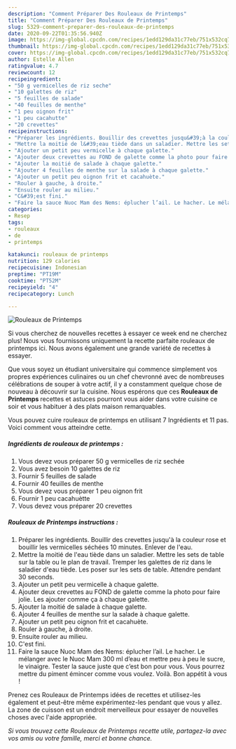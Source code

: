 ```yaml
---
description: "Comment Préparer Des Rouleaux de Printemps"
title: "Comment Préparer Des Rouleaux de Printemps"
slug: 5329-comment-preparer-des-rouleaux-de-printemps
date: 2020-09-22T01:35:56.940Z
image: https://img-global.cpcdn.com/recipes/1edd129da31c77eb/751x532cq70/rouleaux-de-printemps-photo-principale-de-la-recette.jpg
thumbnail: https://img-global.cpcdn.com/recipes/1edd129da31c77eb/751x532cq70/rouleaux-de-printemps-photo-principale-de-la-recette.jpg
cover: https://img-global.cpcdn.com/recipes/1edd129da31c77eb/751x532cq70/rouleaux-de-printemps-photo-principale-de-la-recette.jpg
author: Estelle Allen
ratingvalue: 4.7
reviewcount: 12
recipeingredient:
- "50 g vermicelles de riz seche"
- "10 galettes de riz"
- "5 feuilles de salade"
- "40 feuilles de menthe"
- "1 peu oignon frit"
- "1 peu cacahutte"
- "20 crevettes"
recipeinstructions:
- "Préparer les ingrédients. Bouillir des crevettes jusqu&#39;à la couleur rose et bouillir les vermicelles séchées 10 minutes. Enlever de l&#39;eau."
- "Mettre la moitié de l&#39;eau tiède dans un saladier. Mettre les sets de table sur la table ou le plan de travail. Tremper les galettes de riz dans le saladier d&#39;eau tiède. Les poser sur les sets de table. Attendre pendant 30 seconds."
- "Ajouter un petit peu vermicelle à chaque galette."
- "Ajouter deux crevettes au FOND de galette comme la photo pour faire jolie. Les ajouter comme ça à chaque galette."
- "Ajouter la moitié de salade à chaque galette."
- "Ajouter 4 feuilles de menthe sur la salade à chaque galette."
- "Ajouter un petit peu oignon frit et cacahuète."
- "Rouler à gauche, à droite."
- "Ensuite rouler au milieu."
- "C&#39;est fini."
- "Faire la sauce Nuoc Mam des Nems: éplucher l’ail. Le hacher. Le mélanger avec le Nuoc Mam 300 ml d’eau et mettre peu à peu le sucre, le vinaigre. Tester la sauce juste que c’est bon pour vous. Vous pourrez mettre du piment émincer comme vous voulez. Voilà. Bon appétit à vous !"
categories:
- Resep
tags:
- rouleaux
- de
- printemps

katakunci: rouleaux de printemps 
nutrition: 129 calories
recipecuisine: Indonesian
preptime: "PT19M"
cooktime: "PT52M"
recipeyield: "4"
recipecategory: Lunch

---
```



![Rouleaux de Printemps](https://img-global.cpcdn.com/recipes/1edd129da31c77eb/751x532cq70/rouleaux-de-printemps-photo-principale-de-la-recette.jpg)

Si vous cherchez de nouvelles recettes à essayer ce week end ne cherchez plus! Nous vous fournissons uniquement la recette parfaite rouleaux de printemps ici. Nous avons également une grande variété de recettes à essayer.

Que vous soyez un étudiant universitaire qui commence simplement vos propres expériences culinaires ou un chef chevronné avec de nombreuses célébrations de souper à votre actif, il y a constamment quelque chose de nouveau à découvrir sur la cuisine. Nous espérons que ces <strong> Rouleaux de Printemps </strong> recettes et astuces pourront vous aider dans votre cuisine ce soir et vous habituer à des plats maison remarquables.

<!--inarticleads1-->

Vous pouvez cuire rouleaux de printemps en utilisant 7 Ingrédients et 11 pas. Voici comment vous atteindre cette.

##### Ingrédients de rouleaux de printemps :

1. Vous devez vous préparer 50 g vermicelles de riz sechée
1. Vous avez besoin 10 galettes de riz
1. Fournir 5 feuilles de salade
1. Fournir 40 feuilles de menthe
1. Vous devez vous préparer 1 peu oignon frit
1. Fournir 1 peu cacahuètte
1. Vous devez vous préparer 20 crevettes




<!--inarticleads2-->

##### Rouleaux de Printemps instructions :

1. Préparer les ingrédients. Bouillir des crevettes jusqu&#39;à la couleur rose et bouillir les vermicelles séchées 10 minutes. Enlever de l&#39;eau.
1. Mettre la moitié de l&#39;eau tiède dans un saladier. Mettre les sets de table sur la table ou le plan de travail. Tremper les galettes de riz dans le saladier d&#39;eau tiède. Les poser sur les sets de table. Attendre pendant 30 seconds.
1. Ajouter un petit peu vermicelle à chaque galette.
1. Ajouter deux crevettes au FOND de galette comme la photo pour faire jolie. Les ajouter comme ça à chaque galette.
1. Ajouter la moitié de salade à chaque galette.
1. Ajouter 4 feuilles de menthe sur la salade à chaque galette.
1. Ajouter un petit peu oignon frit et cacahuète.
1. Rouler à gauche, à droite.
1. Ensuite rouler au milieu.
1. C&#39;est fini.
1. Faire la sauce Nuoc Mam des Nems: éplucher l’ail. Le hacher. Le mélanger avec le Nuoc Mam 300 ml d’eau et mettre peu à peu le sucre, le vinaigre. Tester la sauce juste que c’est bon pour vous. Vous pourrez mettre du piment émincer comme vous voulez. Voilà. Bon appétit à vous !




<!--inarticleads1-->

<p>
Prenez ces Rouleaux de Printemps idées de recettes et utilisez-les également et peut-être même expérimentez-les pendant que vous y allez. La zone de cuisson est un endroit merveilleux pour essayer de nouvelles choses avec l'aide appropriée.
</p>

<p>
<i>Si vous trouvez cette Rouleaux de Printemps recette utile, partagez-la avec vos amis ou votre famille, merci et bonne chance.</i>
</p>
